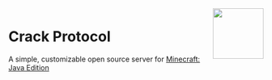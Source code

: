 <img align="right" alt="" width="100" src="https://static.wikia.nocookie.net/minecraft_gamepedia/images/b/b7/Sugar_JE2_BE2.png">

# Crack Protocol
A simple, customizable open source server for [Minecraft: Java Edition](https://minecraft.fandom.com/wiki/Java_Edition) 

<!-- 
    https://gitmoji.dev/
    https://wiki.vg/Protocol 
    https://www.markdownguide.org/basic-syntax/
    https://jd.bukkit.org/org/bukkit/entity/Entity.html#getLocation()
    https://jd.bukkit.org/org/bukkit/EntityEffect.html
    https://jd.bukkit.org/org/bukkit/event/player/PlayerTeleportEvent.TeleportCause.html
    https://www.spigotmc.org/threads/packet-help.310490/
    https://github.com/PrismarineJS/minecraft-data/blob/master/data/pc/1.13.2/protocol.json

    https://github.com/GlowstoneMC/Glowstone/tree/1.12
    https://www.spongepowered.org/
    https://github.com/deathcap
    https://wiki.vg/Main_Page
 -->
